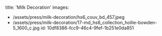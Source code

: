 title: 'Milk Decoration'
images:
  - /assets/press/milk-decoration/hs6_couv_bd_457.jpeg
  - /assets/press/milk-decoration/17-md_hs6_collection_hollie-bowden-5_1600_c.jpg
id: 10df8386-fcc9-46c4-9fef-1b251e0da851
